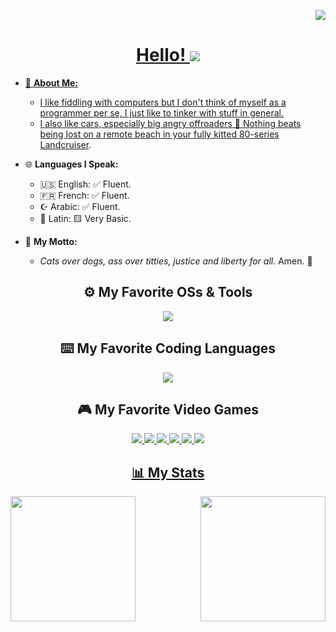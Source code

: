 <p align="right">
  <a href="https://github.com/xesdoog" /a><img src="https://visitcount.itsvg.in/api?id=xesdoog&label=Profile%20Visits&color=12&icon=5&pretty=true" />
</p>

<h1 align="center">
Hello! <img src="https://github.com/xesdoog/xesdoog/assets/66764345/060feb2a-b53b-4634-8e7b-304e3db616f9" />
</h1>

- 🔎 **About Me:**
  - I like fiddling with computers but I don't think of myself as a programmer per se, I just like to tinker with stuff in general.
  - I also like cars, especially big angry offroaders 🚙 Nothing beats being lost on a remote beach in your [fully kitted 80-series Landcruiser](https://i.pinimg.com/originals/1a/8b/9b/1a8b9b9700866bc35bbdc793cbdc7590.jpg).

- 🌐 **Languages I Speak:**
  - 🇺🇸 English: ✅ Fluent.
  - 🇫🇷 French: ✅ Fluent.
  - ☪ Arabic: ✅ Fluent.
  - 🦅 Latin: 🟨 Very Basic.

- 💭 **My Motto:**
  - _Cats over dogs, ass over titties, justice and liberty for all._ Amen. 🙏

<h2 align="center">
 ⚙️ My Favorite OSs & Tools
</h2>

<p align="center">
    <img src="https://skillicons.dev/icons?i=kali,windows,git,autocad,ps,vim,vscode,androidstudio,selenium" />
</p>

<h2 align="center">
 ⌨️ My Favorite Coding Languages
</h2>
<p align="center">
    <img src="https://skillicons.dev/icons?i=css,py,lua,html,js,kotlin" />
</p>

<h2 align="center">
 🎮 My Favorite Video Games 
</h2>
<p align="center">
  <a href="https://www.ubisoft.com/en-us/game/for-honor"/a><img src="https://github.com/xesdoog/xesdoog/assets/66764345/de0c5fd1-f5f4-4fc7-b4bc-1ec8d26a3f3c"/> 
  <a href="https://www.rockstargames.com/gta-v"/a><img src="https://github.com/xesdoog/xesdoog/assets/66764345/244c75a7-f0e8-4e7d-9d8a-3657f407cbd0"/>
  <a href="https://forza.net/horizon"/a><img src="https://github.com/xesdoog/xesdoog/assets/66764345/1fccc77e-77e3-43ff-8a47-a15799d844e1"/>
  <a href="https://www.cyberpunk.net/"/a><img src="https://github.com/xesdoog/xesdoog/assets/66764345/482a47a6-946b-42a0-b818-e5f915bbae7d"/>
  <a href="https://assettocorsa.gg/"/a><img src="https://github.com/xesdoog/xesdoog/assets/66764345/a9684200-0223-46e6-acd3-4e7c498d1c83"/>
  <a href="https://www.beamng.com/game/"/a><img src="https://github.com/xesdoog/xesdoog/assets/66764345/a8fb7f2b-e244-441e-9502-b1f4c02b812a"/>
</p>

<h2 align="center">
📊 My Stats
</h2>

<p align="center"> 
<img align="left" height=200 src="https://github-readme-stats-samurai.vercel.app/api/top-langs/?username=xesdoog&hide=html,scss,autohotkey&bg_color=000000&hide_border=true&layout=donut&hide_title=true&theme=github_dark"/>
<img align="right" height=200 src="https://github-readme-stats-samurai.vercel.app/api?username=xesdoog&bg_color=000000&hide_border=true&hide_title=true&hide_rank=true&include_all_commits=true&theme=github_dark"/>
</p>
